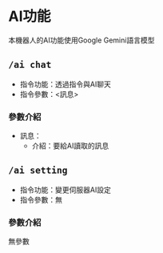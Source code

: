 # AI功能
本機器人的AI功能使用Google Gemini語言模型
## `/ai chat`
- 指令功能：透過指令與AI聊天
- 指令參數：<訊息>
### 參數介紹
- 訊息：
	- 介紹：要給AI讀取的訊息
## `/ai setting`
- 指令功能：變更伺服器AI設定
- 指令參數：無
### 參數介紹
無參數